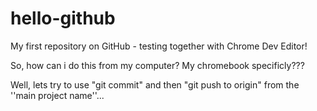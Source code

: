 hello-github
============

My first repository on GitHub - testing together with Chrome Dev Editor!

So, how can i do this from my computer? My chromebook specificly???

Well, lets try to use "git commit" and then "git push to origin" from the
''main project name''...